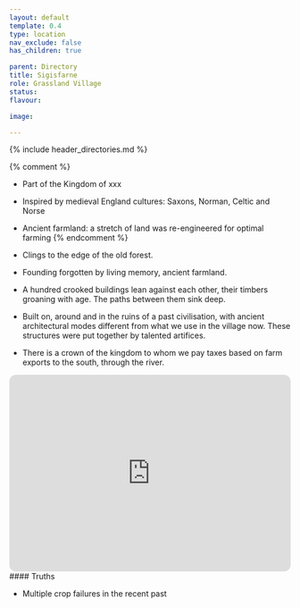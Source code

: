 ```yaml
---
layout: default
template: 0.4
type: location
nav_exclude: false
has_children: true

parent: Directory
title: Sigisfarne
role: Grassland Village
status: 
flavour: 

image: 

---
```


{% include header_directories.md %}

{% comment %} 
- Part of the Kingdom of xxx
- Inspired by medieval England cultures: Saxons, Norman, Celtic and Norse 
- Ancient farmland: a stretch of land was re-engineered for optimal farming
{% endcomment %} 

- Clings to the edge of the old forest.
- Founding forgotten by living memory, ancient farmland.
- A hundred crooked buildings lean against each other, their timbers groaning with age. The paths between them sink deep.
- Built on, around and in the ruins of a past civilisation, with ancient architectural modes different from what we use in the village now. These structures were put together by talented artifices.
- There is a crown of the kingdom to whom we pay taxes based on farm exports to the south, through the river.

<iframe style="border-radius:12px" src="https://petracoding.github.io/pinterest/board.html?link=estevaoseco/unsettled/sigisfarne/&hideHeader=1&hideFooter=1&transparent=1" width="100%" height="352" style="color-scheme: site" frameBorder="0" allowfullscreen=""></iframe>
#### Truths

- Multiple crop failures in the recent past
